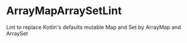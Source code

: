 # ArrayMapArraySetLint
Lint to replace Kotlin's defaults mutable Map and Set by ArrayMap and ArraySet
